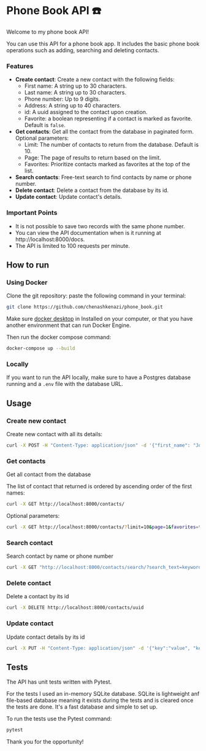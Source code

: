# Phone Book API ☎️

Welcome to my phone book API! 

You can use this API for a phone book app. It includes the basic phone book operations such as adding, searching and deleting contacts.

### Features
- **Create contact**: Create a new contact with the following fields:
    - First name: A string up to 30 characters.
    - Last name: A string up to 30 characters.
    - Phone number: Up to 9 digits.
    - Address: A string up to 40 characters.
    - id: A uuid assigned to the contact upon creation.
    - Favorite: a boolean representing if a contact is marked as favorite. Default is `false`.
- **Get contacts**: Get all the contact from the database in paginated form. Optional parameters:
    - Limit: The number of contacts to return from the database. Default is 10.
    - Page: The page of results to return based on the limit.
    - Favorites: Prioritize contacts marked as favorites at the top of the list.
- **Search contacts**: Free-text search to find contacts by name or phone number.
- **Delete contact**: Delete a contact from the database by its id.
- **Update contact**: Update contact's details.

### Important Points
- It is not possible to save two records with the same phone number.
- You can view the API documentation when is it running at http://localhost:8000/docs.
- The API is limited to 100 requests per minute.



## How to run

### Using Docker
Clone the git repository: paste the following command in your terminal:
```bash
git clone https://github.com/chenashkenazi/phone_book.git
```
Make sure [docker desktop](https://www.docker.com/products/docker-desktop/) in Installed on your computer, or that you have another environment that can run Docker Engine.


Then run the docker compose command:
```bash
docker-compose up --build
```

### Locally
If you want to run the API locally, make sure to have a Postgres database running and a `.env` file with the database URL.

## Usage
### Create new contact
Create new contact with all its details:

```bash
curl -X POST -H "Content-Type: application/json" -d '{"first_name": "John", "last_name": "Doe", "phone_number": "027986482", "address": "Hollywood", "is_favorite": "true"}' http://localhost:8000/contacts/
```

### Get contacts
Get all contact from the database

The list of contact that returned is ordered by ascending order of the first names:

```bash
curl -X GET http://localhost:8000/contacts/
```
Optional parameters:

```bash
curl -X GET http://localhost:8000/contacts/?limit=10&page=1&favorites=true
```

### Search contact
Search contact by name or phone number
```bash
curl -X GET "http://localhost:8000/contacts/search/?search_text=keyword"
```

### Delete contact
Delete a contact by its id
```bash
curl -X DELETE http://localhost:8000/contacts/uuid
```

### Update contact
Update contact details by its id
```bash
curl -X PUT -H "Content-Type: application/json" -d '{"key":"value", "key", "value"}' http://localhost:8000/contacts/uuid
```

## Tests
The API has unit tests written with Pytest.

For the tests I used an in-memory SQLite database. SQLite is lightweight anf file-based database meaning it exists during the tests and is cleared once the tests are done. It's a fast database and simple to set up.

To run the tests use the Pytest command:
```bash
pytest
```

Thank you for the opportunity!
